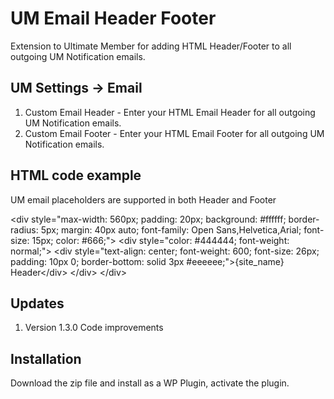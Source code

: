 # UM Email Header Footer
Extension to Ultimate Member for adding HTML Header/Footer to all outgoing UM Notification emails.

## UM Settings -> Email
1. Custom Email Header - Enter your HTML Email Header for all outgoing UM Notification emails.
2. Custom Email Footer - Enter your HTML Email Footer for all outgoing UM Notification emails.

## HTML code example
UM email placeholders are supported in both Header and Footer

&lt;div style="max-width: 560px; padding: 20px; background: #ffffff; border-radius: 5px; margin: 40px auto; font-family: Open Sans,Helvetica,Arial; font-size: 15px; color: #666;"&gt;
&lt;div style="color: #444444; font-weight: normal;"&gt;
&lt;div style="text-align: center; font-weight: 600; font-size: 26px; padding: 10px 0; border-bottom: solid 3px #eeeeee;">{site_name} Header&lt;/div&gt;
&lt;/div&gt;
&lt;/div&gt;


## Updates
1. Version 1.3.0 Code improvements

## Installation
Download the zip file and install as a WP Plugin, activate the plugin.
